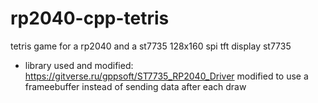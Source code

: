 # rp2040-cpp-tetris
tetris game for a rp2040 and a st7735 128x160 spi tft display st7735
* library used and modified:
https://gitverse.ru/gppsoft/ST7735_RP2040_Driver
modified to use a frameebuffer instead of sending data after each draw
